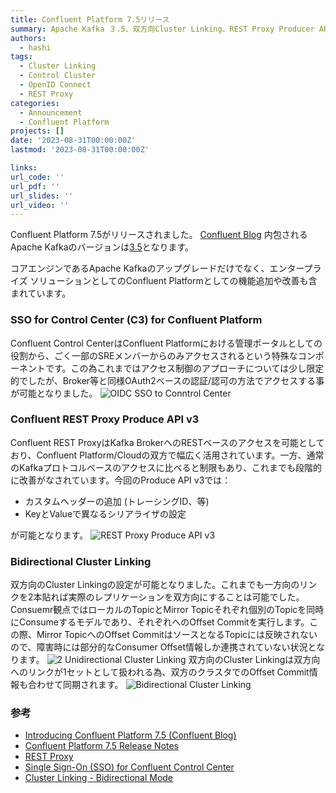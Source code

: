 ```yaml
---
title: Confluent Platform 7.5リリース
summary: Apache Kafka ３.5、双方向Cluster Linking、REST Proxy Producer API v3、Control CenterのOpenID Connectアクセス、などなど。
authors:
  - hashi
tags:
  - Cluster Linking
  - Control Cluster
  - OpenID Connect
  - REST Proxy
categories: 
  - Announcement
  - Confluent Platform
projects: []
date: '2023-08-31T00:00:00Z'
lastmod: '2023-08-31T00:00:00Z'

links:
url_code: ''
url_pdf: ''
url_slides: ''
url_video: ''
---
```

Confluent Platform 7.5がリリースされました。 [Confluent Blog](https://www.confluent.io/blog/introducing-confluent-platform-7-5/) 内包されるApache Kafkaのバージョンは[3.5](https://www.youtube.com/watch?v=BVxDFL5iTx8)となります。

コアエンジンであるApache Kafkaのアップグレードだけでなく、エンタープライズ ソリューションとしてのConfluent Platformとしての機能追加や改善も含まれています。

### SSO for Control Center (C3) for Confluent Platform
Confluent Control CenterはConfluent Platformにおける管理ポータルとしての役割から、ごく一部のSREメンバーからのみアクセスされるという特殊なコンポーネントです。この為これまではアクセス制御のアプローチについては少し限定的でしたが、Broker等と同様OAuth2ベースの認証/認可の方法でアクセスする事が可能となりました。
![OIDC SSO to Conntrol Center](blogs/confluent-platform-7.5-announcement/sso.png)

### Confluent REST Proxy Produce API v3
Confluent REST ProxyはKafka BrokerへのRESTベースのアクセスを可能としており、Confluent Platform/Cloudの双方で幅広く活用されています。一方、通常のKafkaプロトコルベースのアクセスに比べると制限もあり、これまでも段階的に改善がなされています。今回のProduce API v3では：
- カスタムヘッダーの追加 (トレーシングID、等)
- KeyとValueで異なるシリアライザの設定

が可能となります。
![REST Proxy Produce API v3](blogs/confluent-platform-7.5-announcement/rest-proxy-produce-v3.png)

### Bidirectional Cluster Linking
双方向のCluster Linkingの設定が可能となりました。これまでも一方向のリンクを2本貼れば実際のレプリケーションを双方向にすることは可能でした。Consuemr観点ではローカルのTopicとMirror Topicそれぞれ個別のTopicを同時にConsumeするモデルであり、それぞれへのOffset Commitを実行します。この際、Mirror TopicへのOffset CommitはソースとなるTopicには反映されないので、障害時には部分的なConsumer Offset情報しか連携されていない状況となります。
![2 Unidirectional Cluster Linking](blogs/confluent-platform-7.5-announcement/uni-directional-cluster-linking-offset.png)
双方向のCluster Linkingは双方向へのリンクが1セットとして扱われる為、双方のクラスタでのOffset Commit情報も合わせて同期されます。
![Bidirectional Cluster Linking](blogs/confluent-platform-7.5-announcement/bidirectional-cluster-linking-cp-7-5.png)

### 参考
- [Introducing Confluent Platform 7.5 (Confluent Blog)](https://www.confluent.io/blog/introducing-confluent-platform-7-5/)
- [Confluent Platform 7.5 Release Notes](https://docs.confluent.io/platform/7.5/release-notes/index.html)
- [REST Proxy](https://docs.confluent.io/platform/current/kafka-rest/index.html)
- [Single Sign-On (SSO) for Confluent Control Center](https://docs.confluent.io/platform/7.5/control-center/security/sso/overview.html#sso-for-c3)
- [Cluster Linking - Bidirectional Mode](https://docs.confluent.io/cloud/current/multi-cloud/cluster-linking/cluster-links-cc.html#bidirectional-mode)

